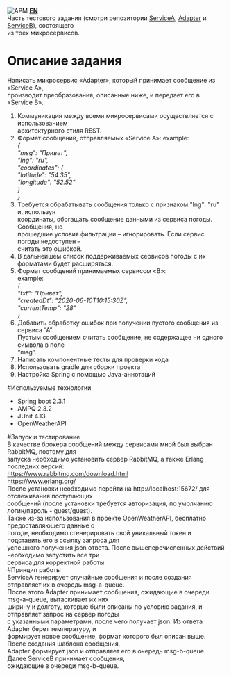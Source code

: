 ![APM](https://img.shields.io/apm/l/vim-mode)  **[EN](README_EN.md)**  
Часть тестового задания 
(смотри репозитории [ServiceA](https://github.com/M1keM1ke/serviceA.git),
 [Adapter](https://github.com/M1keM1ke/Adapter.git) и
[ServiceB](https://github.com/M1keM1ke/ServiceB.git)), состоящего  
из трех микросервисов.

# Описание задания
Написать микросервис «Adapter», который принимает сообщение из «Service А»,   
производит преобразования, описанные ниже, и передает его в «Service B».  
1. Коммуникация между всеми микросервисами осуществляется с использованием  
архитектурного стиля REST.  
2. Формат сообщений, отправляемых «Service А»:
example:  
_{  
"msg": "Привет",  
"lng": "ru",  
"coordinates": {  
"latitude": "54.35",  
"longitude": "52.52"  
}  
}_  
3. Требуется обрабатывать сообщения только с признаком "lng": "ru" и, используя  
координаты, обогащать сообщение данными из сервиса погоды. Сообщения, не  
прошедшие условия фильтрации – игнорировать. Если сервис погоды недоступен –  
считать это ошибкой.
4. В дальнейшем список поддерживаемых сервисов погоды с их форматами будет расширяться.  
5. Формат сообщений принимаемых сервисом «В»:  
example:  
_{  
"txt": "Привет",  
"createdDt": "2020-06-10T10:15:30Z",  
"currentTemp": "28"  
}_  
6. Добавить обработку ошибок при получении пустого сообщения из сервиса “А”.  
Пустым сообщением считать сообщение, не содержащее ни одного символа в поле  
“msg”.    
7. Написать компонентные тесты для проверки кода  
8. Использовать gradle для сборки проекта  
9. Настройка Spring с помощью Java-аннотаций  

#Используемые технологии  
* Spring boot 2.3.1  
* AMPQ 2.3.2  
* JUnit 4.13  
* OpenWeatherAPI  

#Запуск и тестирование  
В качестве брокера сообщений между сервисами мной был выбран RabbitMQ, поэтому для  
запуска необходимо установить сервер RabbitMQ, а также Erlang  последних версий:  
https://www.rabbitmq.com/download.html  
https://www.erlang.org/  
После установки необходимо перейти на http://localhost:15672/ для отслеживания поступающих  
сообщений (после установки требуется авторизация, по умолчанию логин/пароль - guest/guest).  
Также из-за использования в проекте OpenWeatherAPI, бесплатно предоставляющего данные о  
погоде, необходимо сгенерировать свой уникальный токен и подставить его в ссылку запроса для  
успешного получения json ответа. После вышеперечисленных действий необходимо запустить все три  
сервиса для корректной работы.  
#Принцип работы  
ServiceA генерирует случайные сообщения и после создания отправляет их в очередь msg-a-queue.  
После этого Adapter принимает сообщения, ожидающие в очереди msg-a-queue, вытаскивает их них  
ширину и долготу, которые были описаны по условию задания, и отправляет запрос на сервер погоды  
с указанными параметрами, после чего получает json. Из ответа Adapter берет температуру, и  
формирует новое сообщение, формат которого был описан выше. После создания шаблона сообщения,  
Adapter формирует json и отправляет его в очередь msg-b-queue. Далее ServiceB принимает сообщения,  
ожидающие в очереди msg-b-queue.  